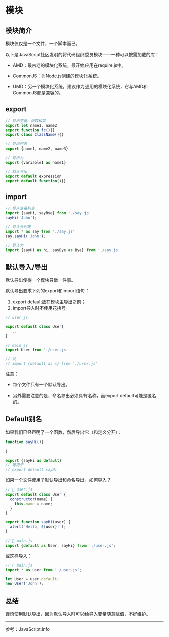 # 模块

## 模块简介

模块仅仅是一个文件，一个脚本而已。

以下是JavaScript社区发明的将代码组织委员模块——一种可以按需加载的库：

- AMD：最古老的模块化系统，最开始应用在require.js中。
- CommonJS：为Node.js创建的模块化系统。

- UMD：另一个模块化系统，建议作为通用的模块化系统，它与AMD和CommonJS都是兼容的。

## export

```js
// 导出变量、函数和类
export let name1, name2
export function fc(){}
export class ClassName(){}

// 导出列表
export {name1, name2, name3}

// 导出为
export {variable1 as name1}

// 默认导出
export default expression
export default function(){}
```

## import

```js
// 导入变量列表
import {sayHi, sayBye} from './say.js'
sayHi('John');

// 导入长列表
import * as say from './say.js'
say.sayHi('John');

// 导入为
import {sayHi as hi, sayBye as Bye} from './say.js'
```

## 默认导入/导出

默认导出使得一个模块只做一件事。

默认导出要求下列的export和import语句：

1. export default放在模块主导出之前；
2. import导入时不使用花括号。

```js
// user.js

export default class User{
  ...
}
```

```js
// main.js
import User from './user.js'

// 或
// import {default as x} from './user.js'
```

注意：

- 每个文件只有一个默认导出。

- 另外需要注意的是，命名导出必须具有名称，而export default可能是匿名的。

## Default别名

如果我们已经声明了一个函数，然后导出它（和定义分开）：

```js
function sayHi(){
  
}

export {sayHi as default}
// 等用于
// export default sayHi
```

如果一个文件使用了默认导出和命名导出，如何导入？

```js
// 📁 user.js
export default class User {
  constructor(name) {
    this.name = name;
  }
}

export function sayHi(user) {
  alert(`Hello, ${user}!`);
}
```

```js
// 📁 main.js
import {default as User, sayHi} from './user.js';
```

或这样导入：

```js
// 📁 main.js
import * as user from './user.js';

let User = user.default;
new User('John');
```

## 总结

谨慎使用默认导出，因为默认导入时可以给导入变量随意赋值，不好维护。

---

参考：JavaScript.Info